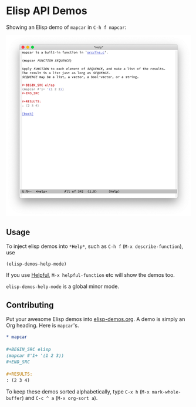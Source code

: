 # Elisp API Demos

Showing an Elisp demo of `mapcar` in `C-h f mapcar`:

![Elisp Demo: mapcar](screenshot.png)

## Usage

To inject elisp demos into `*Help*`, such as `C-h f` (`M-x describe-function`), use

``` emacs-lisp
(elisp-demos-help-mode)
```

If you use [Helpful](https://github.com/Wilfred/helpful), `M-x helpful-function` etc will show the demos too.

`elisp-demos-help-mode` is a global minor mode.

## Contributing

Put your awesome Elisp demos into [elisp-demos.org](elisp-demos.org). A demo is simply an Org heading. Here is `mapcar`'s.

``` org
* mapcar

#+BEGIN_SRC elisp
(mapcar #'1+ '(1 2 3))
#+END_SRC

#+RESULTS:
: (2 3 4)
```

To keep these demos sorted alphabetically, type  `C-x h` (`M-x mark-whole-buffer`) and `C-c ^ a` (`M-x org-sort a`).
